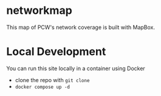 # networkmap

This map of PCW's network coverage is built with MapBox. 

# Local Development 
You can run this site locally in a container using Docker
* clone the repo with `git clone`
* `docker compose up -d`
